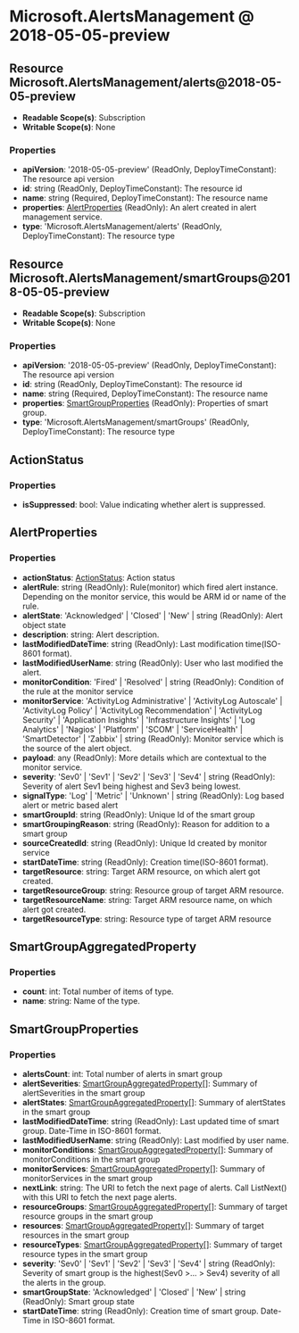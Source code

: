 # Microsoft.AlertsManagement @ 2018-05-05-preview

## Resource Microsoft.AlertsManagement/alerts@2018-05-05-preview
* **Readable Scope(s)**: Subscription
* **Writable Scope(s)**: None
### Properties
* **apiVersion**: '2018-05-05-preview' (ReadOnly, DeployTimeConstant): The resource api version
* **id**: string (ReadOnly, DeployTimeConstant): The resource id
* **name**: string (Required, DeployTimeConstant): The resource name
* **properties**: [AlertProperties](#alertproperties) (ReadOnly): An alert created in alert management service.
* **type**: 'Microsoft.AlertsManagement/alerts' (ReadOnly, DeployTimeConstant): The resource type

## Resource Microsoft.AlertsManagement/smartGroups@2018-05-05-preview
* **Readable Scope(s)**: Subscription
* **Writable Scope(s)**: None
### Properties
* **apiVersion**: '2018-05-05-preview' (ReadOnly, DeployTimeConstant): The resource api version
* **id**: string (ReadOnly, DeployTimeConstant): The resource id
* **name**: string (Required, DeployTimeConstant): The resource name
* **properties**: [SmartGroupProperties](#smartgroupproperties) (ReadOnly): Properties of smart group.
* **type**: 'Microsoft.AlertsManagement/smartGroups' (ReadOnly, DeployTimeConstant): The resource type

## ActionStatus
### Properties
* **isSuppressed**: bool: Value indicating whether alert is suppressed.

## AlertProperties
### Properties
* **actionStatus**: [ActionStatus](#actionstatus): Action status
* **alertRule**: string (ReadOnly): Rule(monitor) which fired alert instance. Depending on the monitor service,  this would be ARM id or name of the rule.
* **alertState**: 'Acknowledged' | 'Closed' | 'New' | string (ReadOnly): Alert object state
* **description**: string: Alert description.
* **lastModifiedDateTime**: string (ReadOnly): Last modification time(ISO-8601 format).
* **lastModifiedUserName**: string (ReadOnly): User who last modified the alert.
* **monitorCondition**: 'Fired' | 'Resolved' | string (ReadOnly): Condition of the rule at the monitor service
* **monitorService**: 'ActivityLog Administrative' | 'ActivityLog Autoscale' | 'ActivityLog Policy' | 'ActivityLog Recommendation' | 'ActivityLog Security' | 'Application Insights' | 'Infrastructure Insights' | 'Log Analytics' | 'Nagios' | 'Platform' | 'SCOM' | 'ServiceHealth' | 'SmartDetector' | 'Zabbix' | string (ReadOnly): Monitor service which is the source of the alert object.
* **payload**: any (ReadOnly): More details which are contextual to the monitor service.
* **severity**: 'Sev0' | 'Sev1' | 'Sev2' | 'Sev3' | 'Sev4' | string (ReadOnly): Severity of alert Sev1 being highest and Sev3 being lowest.
* **signalType**: 'Log' | 'Metric' | 'Unknown' | string (ReadOnly): Log based alert or metric based alert
* **smartGroupId**: string (ReadOnly): Unique Id of the smart group
* **smartGroupingReason**: string (ReadOnly): Reason for addition to a smart group
* **sourceCreatedId**: string (ReadOnly): Unique Id created by monitor service
* **startDateTime**: string (ReadOnly): Creation time(ISO-8601 format).
* **targetResource**: string: Target ARM resource, on which alert got created.
* **targetResourceGroup**: string: Resource group of target ARM resource.
* **targetResourceName**: string: Target ARM resource name, on which alert got created.
* **targetResourceType**: string: Resource type of target ARM resource

## SmartGroupAggregatedProperty
### Properties
* **count**: int: Total number of items of type.
* **name**: string: Name of the type.

## SmartGroupProperties
### Properties
* **alertsCount**: int: Total number of alerts in smart group
* **alertSeverities**: [SmartGroupAggregatedProperty](#smartgroupaggregatedproperty)[]: Summary of alertSeverities in the smart group
* **alertStates**: [SmartGroupAggregatedProperty](#smartgroupaggregatedproperty)[]: Summary of alertStates in the smart group
* **lastModifiedDateTime**: string (ReadOnly): Last updated time of smart group. Date-Time in ISO-8601 format.
* **lastModifiedUserName**: string (ReadOnly): Last modified by user name.
* **monitorConditions**: [SmartGroupAggregatedProperty](#smartgroupaggregatedproperty)[]: Summary of monitorConditions in the smart group
* **monitorServices**: [SmartGroupAggregatedProperty](#smartgroupaggregatedproperty)[]: Summary of monitorServices in the smart group
* **nextLink**: string: The URI to fetch the next page of alerts. Call ListNext() with this URI to fetch the next page alerts.
* **resourceGroups**: [SmartGroupAggregatedProperty](#smartgroupaggregatedproperty)[]: Summary of target resource groups in the smart group
* **resources**: [SmartGroupAggregatedProperty](#smartgroupaggregatedproperty)[]: Summary of target resources in the smart group
* **resourceTypes**: [SmartGroupAggregatedProperty](#smartgroupaggregatedproperty)[]: Summary of target resource types in the smart group
* **severity**: 'Sev0' | 'Sev1' | 'Sev2' | 'Sev3' | 'Sev4' | string (ReadOnly): Severity of smart group is the highest(Sev0 >... > Sev4) severity of all the alerts in the group.
* **smartGroupState**: 'Acknowledged' | 'Closed' | 'New' | string (ReadOnly): Smart group state
* **startDateTime**: string (ReadOnly): Creation time of smart group. Date-Time in ISO-8601 format.

